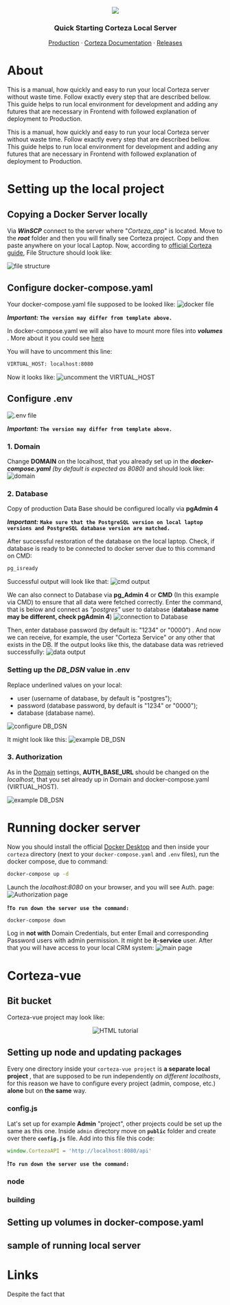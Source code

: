 <p align="center">
  <img src="https://i.postimg.cc/sgQHZgQL/inteco.png" />
</p>
<h3  align="center">Quick Starting Corteza Local Server</h3>
<p align="center">
<a  href="https://devccrm.inteco.at/auth/login">Production</a>
&middot;
<a  href="https://docs.cortezaproject.org/corteza-docs/2023.9/devops-guide/index.html">Corteza Documentation</a>
&middot;
<a  href="https://releases.cortezaproject.org/files/">Releases</a>
</p>



# About
This is a manual, how quickly and easy to run your local Corteza server without waste time. Follow exactly every step that are described bellow. This guide helps to run local environment for development and adding any futures that are necessary in Frontend with followed explanation of deployment to Production.


This is a manual, how quickly and easy to run your local Corteza server without waste time. Follow exactly every step that are described bellow. This guide helps to run  local environment for development and adding any futures that are necessary in Frontend with followed explanation of deployment to Production.


# Setting up the local project

##  Copying a Docker Server locally 
Via ***WinSCP***  connect to the server where "*Corteza_app*" is located. 
Move to the ***root*** folder and then you will finally see Corteza project.
Copy and then paste anywhere on your local Laptop. Now, according to 
[official Corteza guide](https://docs.cortezaproject.org/corteza-docs/2024.9/devops-guide/#deploy-offline), File Structure should look like: 

![file structure](https://i.postimg.cc/HsLwPWmk/1-file-structure.png)



## Configure docker-compose.yaml
Your docker-compose.yaml file supposed to be looked like: 
![docker file](https://i.postimg.cc/Gp2LDNnt/2-docker-file.png)

***Important:***
**`The version may differ from template above.`**

In docker-compose.yaml we will also have to mount more files into ***volumes*** . More about it you could see <a  href="#setting-up-volumes-in-docker-composeyaml">here</a>

You will have to uncomment this line:
```bash
VIRTUAL_HOST: localhost:8080
```

Now it looks like: 
![uncomment the VIRTUAL_HOST](https://i.postimg.cc/kGhZkjh1/3-docker-uncommented.png)

## Configure .env

![.env file](https://i.postimg.cc/6pKR7rHm/4-env-file.png)

***Important:***
**`The version may differ from template above.`**

### 1. Domain
Change **DOMAIN** on the localhost, that you already set up in the ***docker-compose.yaml*** 
 *(by default is expected as 8080)* and should look like: 
![domain](https://i.postimg.cc/XNdSwYTt/5-domain.png)

### 2. Database

Copy of production Data Base should be configured locally via **pgAdmin 4**

***Important:***
**`Make sure that the PostgreSQL version on local laptop versions and PostgreSQL database version are matched.`**

After successful restoration of the database on the local laptop. 
Check, if database is ready to be connected to docker server due to this command on CMD: 
```bash
pg_isready   
```
Successful output will look like that: 
![cmd output](https://i.postimg.cc/zG1Zfbpx/6-cmd-output.png)

We can also connect to Database via **pg_Admin 4** or **CMD** (In this example via CMD) to ensure that all data were fetched correctly.
Enter the command, that is below and connect as *"postgres"* user to database (**database name may be different, check pgAdmin 4**)
![connection to Database](https://i.postimg.cc/7h8MnvBD/7-connection-to-DB.png)

Then, enter database password (by default is: "1234" or "0000") .
And now we can receive, for example, the user "Corteza Service" or any other that exists in the DB.
If the output looks like this, the database data was retrieved successfully:
![data output](https://i.postimg.cc/qq7tVjDS/7-data-output.png)

### Setting up the *DB_DSN* value in .env
Replace underlined values on your local:
 - user (username of database, by default is "postgres");
 - password (database password, by default is "1234" or "0000");
 - database (database name).
  
![ configure DB_DSN ](https://i.postimg.cc/CKB5NRnT/9-configure-connection-to-DB.png)

It might look like this: 
![ example DB_DSN ](https://i.postimg.cc/8CK31CZ5/10-exemple-DB-DSN.png)

### 3. Authorization
As in the <a  href="#1-domain">Domain</a>  settings, **AUTH_BASE_URL** should be changed on the *localhost*, that you set already up in Domain and docker-compose.yaml (VIRTUAL_HOST).

![ example DB_DSN ](https://i.postimg.cc/kgXBVnQ8/11-auth-value.png)

# Running docker server
Now you should install the official [Docker Desktop](https://docs.docker.com/desktop/setup/install/windows-install/) and then inside your `corteza` directory (next to your `docker-compose.yaml` and `.env` files), run the docker compose, due to command: 
```bash	
docker-compose up -d
```
Launch the *localhost:8080* on your browser, and you will see Auth. page: 
![ Authorization page ](https://i.postimg.cc/DzFzL73n/12-auth-screen.png)


**!`To run down the server use the command:`**
```bash
docker-compose down
```
Log in **not with** Domain Credentials, but enter Email and corresponding Password users with admin permission. It might be **it-service** user.
After that you will have access to your local CRM system:
![ main page ](https://i.postimg.cc/XNRhL8Q7/13-crm-main-page.png)

# Corteza-vue
## Bit bucket
Corteza-vue project may look like: 
<p align="center">
<img src="https://i.postimg.cc/52NLRHZ2/14-structure-vue-corteza.png" alt="HTML tutorial">  
</p>

## Setting up node and updating packages 
Every one directory inside your `corteza-vue project` is **a separate local project** , that are supposed to be run independently  *on different localhosts*, for this reason we have to configure every project (admin, compose, etc.) **alone** but on **the same** way.	

### config.js
Lat's set up for example **Admin** "project", other projects could be set up the same as this one. Inside `admin` directory move on **`public`** folder and create over there  **`config.js`** file.  Add into this file this code: 
```javascript
window.CortezaAPI = 'http://localhost:8080/api'
```
**!`To run down the server use the command:`**
### node
### building 
## Setting up volumes in docker-compose.yaml

## sample of running local server

# Links 


Despite the fact that 


